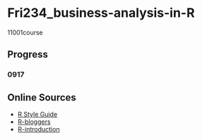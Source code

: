 # Fri234_business-analysis-in-R
 11001course

## Progress

### 0917




## Online Sources
  * [R Style Guide](https://jef.works/R-style-guide/)
  * [R-bloggers](https://www.r-bloggers.com/2015/12/how-to-learn-r-2/)
  * [R-introduction](https://rmarkdown.rstudio.com/lesson-1.html)
